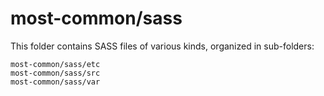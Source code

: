 # most-common/sass

This folder contains SASS files of various kinds, organized in sub-folders:

    most-common/sass/etc
    most-common/sass/src
    most-common/sass/var
